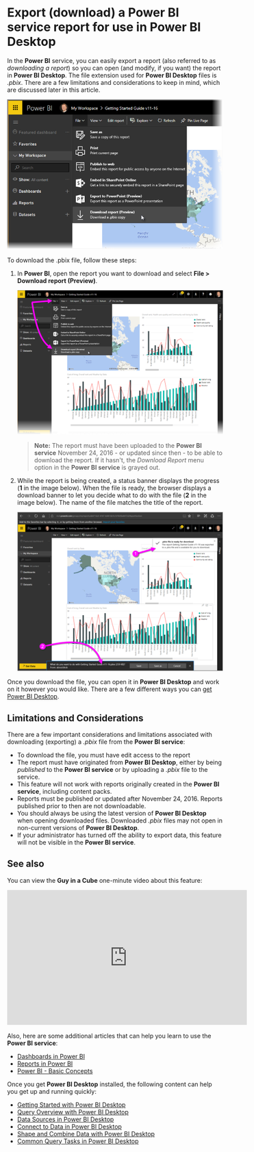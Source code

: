 ﻿<properties
   pageTitle="Export a Power BI report to Power BI Desktop (.pbix)"
   description="Download a report from the Power BI service to a Power BI Desktop file"
   services="powerbi"
   documentationCenter=""
   authors="davidiseminger"
   manager="mblythe"
   backup=""
   editor=""
   tags=""
   qualityFocus="no"
   qualityDate=""/>

<tags
   ms.service="powerbi"
   ms.devlang="NA"
   ms.topic="article"
   ms.tgt_pltfrm="NA"
   ms.workload="powerbi"
   ms.date="11/30/2016"
   ms.author="davidi"/>

# Export (download) a Power BI service report for use in Power BI Desktop
In the **Power BI** service, you can easily export a report (also referred to as *downloading a report*) so you can open (and modify, if you want) the report in **Power BI Desktop**. The file extension used for **Power BI Desktop** files is *.pbix*. There are a few limitations and considerations to keep in mind, which are discussed later in this article.

![](media/powerbi-service-export-to-pbix/export-to-pbix_1a.png)

To download the .pbix file, follow these steps:

1. In **Power BI**, open the report you want to download and select **File > Download report (Preview)**.

    ![](media/powerbi-service-export-to-pbix/export-to-pbix_1.png)

    > **Note:** The report must have been uploaded to the **Power BI service** November 24, 2016 - or updated since then - to be able to download the report. If it hasn't, the *Download Report* menu option in the **Power BI service** is grayed out.

2. While the report is being created, a status banner displays the progress (**1** in the image below). When the file is ready, the browser displays a download banner to let you decide what to do with the file (**2** in the image below). The name of the file matches the title of the report.

    ![](media/powerbi-service-export-to-pbix/export-to-pbix_2.png)

Once you download the file, you can open it in **Power BI Desktop** and work on it however you would like. There are a few different ways you can [get Power BI Desktop](powerbi-desktop-get-the-desktop.md).


## Limitations and Considerations

There are a few important considerations and limitations associated with downloading (exporting) a *.pbix* file from the **Power BI service**:

-   To download the file, you must have edit access to the report
-   The report must have originated from **Power BI Desktop**, either by being *published* to the **Power BI service** or by uploading a *.pbix* file to the service.
-   This feature will not work with reports originally created in the **Power BI service**, including content packs.
-   Reports must be published or updated after November 24, 2016. Reports published prior to then are not downloadable.
-   You should always be using the latest version of **Power BI Desktop** when opening downloaded files. Downloaded *.pbix* files may not open in non-current versions of **Power BI Desktop**.
-   If your administrator has turned off the ability to export data, this feature will not be visible in the **Power BI service**.


## See also

You can view the **Guy in a Cube** one-minute video about this feature:

<iframe width="560" height="315" src="https://www.youtube.com/embed/ymWqU5jiUl0" frameborder="0" allowfullscreen></iframe>

Also, here are some additional articles that can help you learn to use the **Power BI service**:

-   [Dashboards in Power BI](powerbi-service-dashboards.md)
-   [Reports in Power BI](powerbi-service-reports.md)
-   [Power BI - Basic Concepts](powerbi-service-basic-concepts.md)

Once you get **Power BI Desktop** installed, the following content can help you get up and running quickly:

-   [Getting Started with Power BI Desktop](powerbi-desktop-getting-started.md)
-   [Query Overview with Power BI Desktop](powerbi-desktop-query-overview.md)
-   [Data Sources in Power BI Desktop](powerbi-desktop-data-sources.md)
-   [Connect to Data in Power BI Desktop](powerbi-desktop-connect-to-data.md)
-   [Shape and Combine Data with Power BI Desktop](powerbi-desktop-shape-and-combine-data.md)
-   [Common Query Tasks in Power BI Desktop](powerbi-desktop-common-query-tasks.md)   
